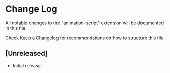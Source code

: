 # Change Log

All notable changes to the "animation-script" extension will be documented in this file.

Check [Keep a Changelog](http://keepachangelog.com/) for recommendations on how to structure this file.

## [Unreleased]

- Initial release